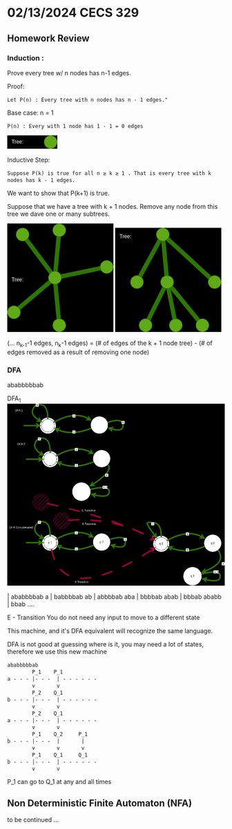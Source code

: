 # 02/13/2024 CECS 329

## Homework Review

### Induction :

Prove every tree w/ n nodes has n-1 edges.

Proof:

    Let P(n) : Every tree with n nodes has n - 1 edges."

Base case: n = 1

    P(n) : Every with 1 node has 1 - 1 = 0 edges

![TreeA](./02-13-2024-tree-a.drawio.png)

Inductive Step:

    Suppose P(k) is true for all n ≥ k ≥ 1 . That is every tree with k nodes has k - 1 edges.

We want to show that P(k+1) is true.

Suppose that we have a tree with k + 1 nodes. Remove any node from this tree we dave one or many subtrees.

![TreeB](./02-13-2024-tree-b.drawio.png)
![TreeC](./02-13-2024-tree-c.drawio.png)

(... n<sub>k-1</sub>-1 edges, n<sub>k</sub>-1 edges) = (# of edges of the k + 1 node tree) - (# of edges removed as a result of removing one node)

### DFA

ababbbbbab

DFA<sub>1</sub>
![DfaA](./02-13-2024-dfa-a.drawio.png)

 | ababbbbab
a | babbbbab
ab | abbbbab
aba | bbbbab
abab | bbbab
ababb | bbab
....

E - Transition You do not need any input to move to a different state

This machine, and it's DFA equivalent will recognize the same language.

DFA is not good at guessing where is it, you may need a lot of states, therefore we use this new machine
```
ababbbbbab
        P_1    P_1
a - - - |- - -  | - - - - - - 
        v       v
        P_2    Q_1
b - - - |- - -  | - - - - - - 
        v       v
        P_2    Q_1
a - - - |- - -  | - - - - - - 
        v       v
        P_1    Q_2     P_1
b - - - |- - -  |       |
        v       v       v
        P_1    Q_1     Q_1
b - - - |- - -  | - - - - - - 
        v       v

```
P_1 can go to Q_1 at any and all times 

## Non Deterministic Finite Automaton (NFA)


to be continued ...
